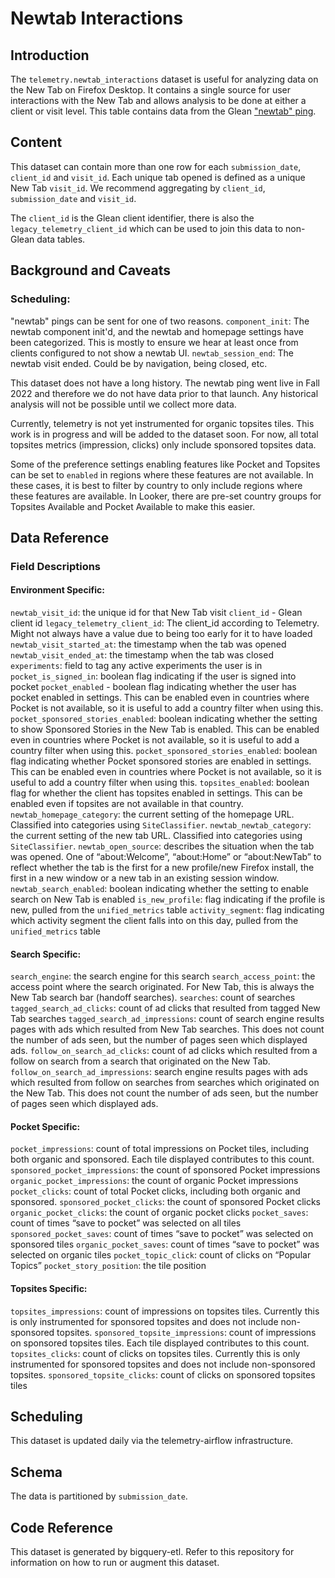 # Newtab Interactions

## Introduction

The `telemetry.newtab_interactions` dataset is useful for analyzing data on the New Tab on Firefox Desktop.  It contains a single source for user interactions with the New Tab and allows analysis to be done at either a client or visit level.  This table contains data from the Glean ["newtab" ping](https://dictionary.telemetry.mozilla.org/apps/firefox_desktop/pings/newtab).

## Content

This dataset can contain more than one row for each  `submission_date`, `client_id` and `visit_id`.  Each unique tab opened is defined as a unique New Tab `visit_id`.  We recommend aggregating by `client_id`, `submission_date` and `visit_id`.

The `client_id` is the Glean client identifier, there is also the `legacy_telemetry_client_id` which can be used to join this data to non-Glean data tables.

## Background and Caveats

### Scheduling:

"newtab" pings can be sent for one of two reasons. 
`component_init`: The newtab component init'd, and the newtab and homepage settings have been categorized. This is mostly to ensure we hear at least once from clients configured to not show a newtab UI.
`newtab_session_end`: The newtab visit ended. Could be by navigation, being closed, etc.

This dataset does not have a long history. The newtab ping went live in Fall 2022 and therefore we do not have data prior to that launch.  Any historical analysis will not be possible until we collect more data.

Currently, telemetry is not yet instrumented for organic topsites tiles. This work is in progress and will be added to the dataset soon.  For now, all total topsites metrics (impression, clicks) only include sponsored topsites data.

Some of the preference settings enabling features like Pocket and Topsites can be set to `enabled` in regions where these features are not available. In these cases, it is best to filter by country to only include regions where these features are available. In Looker, there are pre-set country groups for Topsites Available and Pocket Available to make this easier.

## Data Reference

### Field Descriptions

#### Environment Specific:

`newtab_visit_id`:  the unique id for that New Tab visit
`client_id` - Glean client id
`legacy_telemetry_client_id`: The client_id according to Telemetry.
Might not always have a value due to being too early for it to have loaded
`newtab_visit_started_at`: the timestamp when the tab was opened
`newtab_visit_ended_at`: the timestamp when the tab was closed
`experiments`: field to tag any active experiments the user is in
`pocket_is_signed_in`: boolean flag indicating if the user is signed into pocket
`pocket_enabled` - boolean flag indicating whether the user has pocket enabled in settings. This can be enabled even in countries where Pocket is not available, so it is useful to add a country filter when using this.
`pocket_sponsored_stories_enabled`: boolean indicating whether the setting to show Sponsored Stories in the New Tab is enabled. This can be enabled even in countries where Pocket is not available, so it is useful to add a country filter when using this.
`pocket_sponsored_stories_enabled`:  boolean flag indicating whether Pocket sponsored stories are enabled in settings. This can be enabled even in countries where Pocket is not available, so it is useful to add a country filter when using this.
`topsites_enabled`: boolean flag for whether the client has topsites enabled in settings. This can be enabled even if topsites are not available in that country.
`newtab_homepage_category`: the current setting of the homepage URL. Classified into categories using `SiteClassifier`.
`newtab_newtab_category`: the current setting of the new tab URL.  Classified into categories using `SiteClassifier`.
`newtab_open_source`: describes the situation when the tab was opened. One of “about:Welcome”, “about:Home” or “about:NewTab” to reflect whether the tab is the first for a new profile/new Firefox install, the first in a new window or a new tab in an existing session window.
`newtab_search_enabled`: boolean indicating whether the setting to enable search on New Tab is enabled
`is_new_profile`: flag indicating if the profile is new, pulled from the `unified_metrics` table
`activity_segment`: flag indicating which activity segment the client falls into on this day, pulled from the `unified_metrics` table

#### Search Specific:

`search_engine`: the search engine for this search
`search_access_point`: the access point where the search originated. For New Tab, this is always the New Tab search bar (handoff searches).
`searches`: count of searches
`tagged_search_ad_clicks`: count of ad clicks that resulted from tagged New Tab searches
`tagged_search_ad_impressions`: count of search engine results pages with ads which resulted from New Tab searches. This does not count the number of ads seen, but the number of pages seen which displayed ads.
`follow_on_search_ad_clicks`: count of ad clicks which resulted from a follow on search from a search that originated on the New Tab.
`follow_on_search_ad_impressions`: search engine results pages with ads which resulted from follow on searches from searches which originated on the New Tab. This does not count the number of ads seen, but the number of pages seen which displayed ads.

#### Pocket Specific: 

`pocket_impressions`: count of total impressions on Pocket tiles, including both organic and sponsored. Each tile displayed contributes to this count.
`sponsored_pocket_impressions`: the count of sponsored Pocket impressions
`organic_pocket_impressions`: the count of organic Pocket impressions
`pocket_clicks`: count of total Pocket clicks, including both organic and sponsored.
`sponsored_pocket_clicks`: the count of sponsored Pocket clicks
`organic_pocket_clicks`: the count of organic pocket clicks
`pocket_saves`: count of times “save to pocket” was selected on all tiles
`sponsored_pocket_saves`: count of times “save to pocket” was selected on sponsored tiles
`organic_pocket_saves`: count of times “save to pocket” was selected on organic tiles
`pocket_topic_click`: count of clicks on “Popular Topics”
`pocket_story_position`: the tile position

#### Topsites Specific:

`topsites_impressions`: count of impressions on topsites tiles. Currently this is only instrumented for sponsored topsites and does not include non-sponsored topsites.
`sponsored_topsite_impressions`: count of impressions on sponsored topsites tiles. Each tile displayed contributes to this count.
`topsites_clicks`: count of clicks on topsites tiles. Currently this is only instrumented for sponsored topsites and does not include non-sponsored topsites.
`sponsored_topsite_clicks`: count of clicks on sponsored topsites tiles

## Scheduling

This dataset is updated daily via the telemetry-airflow infrastructure.

## Schema

The data is partitioned by `submission_date`.

## Code Reference

This dataset is generated by bigquery-etl. Refer to this repository for information on how to run or augment this dataset.
